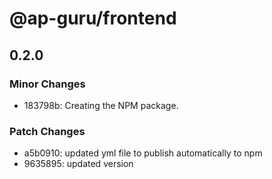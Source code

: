 # @ap-guru/frontend

## 0.2.0

### Minor Changes

- 183798b: Creating the NPM package.

### Patch Changes

- a5b0910: updated yml file to publish automatically to npm
- 9635895: updated version
